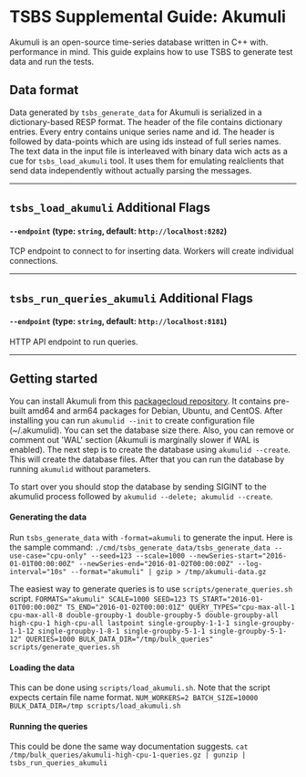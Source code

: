 # TSBS Supplemental Guide: Akumuli

Akumuli is an open-source time-series database written in C++ with. 
performance in mind. This guide explains how to use TSBS to generate
test data and run the tests.

## Data format

Data generated by `tsbs_generate_data` for Akumuli is serialized in a
dictionary-based RESP format. The header of the file contains dictionary entries. 
Every entry contains unique series name and id. 
The header is followed by data-points which are using ids instead of full series names. 
The text data in the input file is interleaved with binary data 
wich acts as a cue for `tsbs_load_akumuli` tool. It uses them for emulating 
realclients that send data independently without actually parsing the messages.

---

## `tsbs_load_akumuli` Additional Flags

#### `--endpoint` (type: `string`, default: `http://localhost:8282`)

TCP endpoint to connect to for inserting data. Workers will create individual connections.

---

## `tsbs_run_queries_akumuli` Additional Flags

#### `--endpoint` (type: `string`, default: `http://localhost:8181`)

HTTP API endpoint to run queries.

---

## Getting started

You can install Akumuli from this [packagecloud repository](https://packagecloud.io/Lazin/Akumuli).
It contains pre-built amd64 and arm64 packages for Debian, Ubuntu, and CentOS.
After installing you can run `akumulid --init` to create configuration file (~/.akumulid).
You can set the database size there. Also, you can remove or comment out 'WAL' section (Akumuli is
marginally slower if WAL is enabled). 
The next step is to create the database using `akumulid --create`. This will create the database files.
After that you can run the database by running `akumulid` without parameters.

To start over you should stop the database by sending SIGINT to the akumulid process followed by 
`akumulid --delete; akumulid --create`. 

#### Generating the data

Run `tsbs_generate_data` with `-format=akumuli` to generate the input.
Here is the sample command:
`./cmd/tsbs_generate_data/tsbs_generate_data --use-case="cpu-only" --seed=123 --scale=1000 --newSeries-start="2016-01-01T00:00:00Z" --newSeries-end="2016-01-02T00:00:00Z" --log-interval="10s" --format="akumuli" | gzip > /tmp/akumuli-data.gz`

The easiest way to generate queries is to use `scripts/generate_queries.sh` script.
`FORMATS="akumuli" SCALE=1000 SEED=123 TS_START="2016-01-01T00:00:00Z" TS_END="2016-01-02T00:00:01Z" QUERY_TYPES="cpu-max-all-1 cpu-max-all-8 double-groupby-1 double-groupby-5 double-groupby-all high-cpu-1 high-cpu-all lastpoint single-groupby-1-1-1 single-groupby-1-1-12 single-groupby-1-8-1 single-groupby-5-1-1 single-groupby-5-1-12" QUERIES=1000 BULK_DATA_DIR="/tmp/bulk_queries" scripts/generate_queries.sh`

#### Loading the data

This can be done using `scripts/load_akumuli.sh`. Note that the script expects certain file name format.
`NUM_WORKERS=2 BATCH_SIZE=10000 BULK_DATA_DIR=/tmp scripts/load_akumuli.sh`

#### Running the queries

This could be done the same way documentation suggests.
`cat /tmp/bulk_queries/akumuli-high-cpu-1-queries.gz | gunzip | tsbs_run_queries_akumuli`
